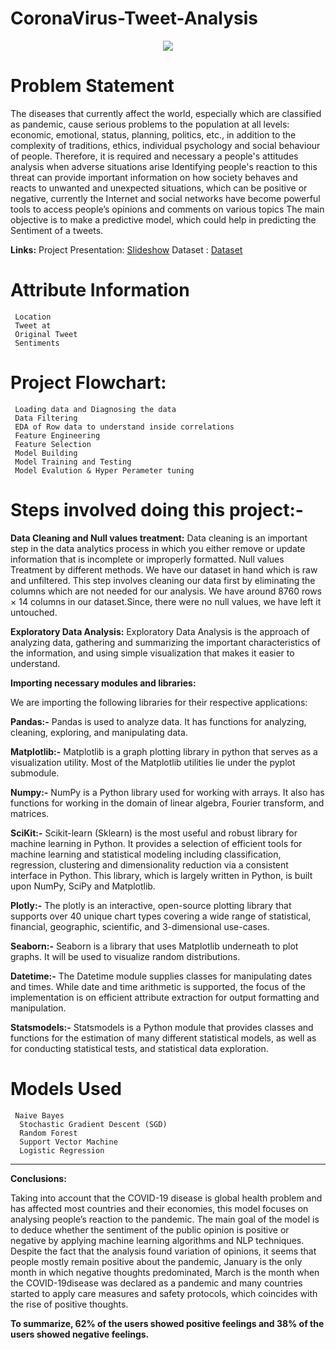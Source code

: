 # CoronaVirus-Tweet-Analysis
<p align="center">
<img 
     src="https://media.tenor.com/1j3-qb9Y_24AAAAC/covid-19.gif" >
</p>

# Problem Statement

The diseases that currently affect the world, especially which are classified as pandemic, cause serious problems to the population at all levels: economic, emotional, status, planning, politics, etc., in addition to the complexity of traditions, ethics, individual psychology and social behaviour of people. Therefore, it is required and necessary a people's attitudes analysis when adverse situations arise Identifying people's reaction to this threat can provide important information on how society behaves and reacts to unwanted and unexpected situations, which can be positive or negative, currently the Internet and social networks have become powerful tools to access people’s opinions and comments on various topics
The main objective is to make a predictive model, which could help  in predicting the Sentiment of a tweets.

**Links:**
Project Presentation: [Slideshow](https://docs.google.com/presentation/d/1aS1V9ppmR-IFm4Kc4BtF80TnIGCBA6vO/edit?usp=sharing&ouid=111999627899298680205&rtpof=true&sd=true)
Dataset : [Dataset](https://drive.google.com/file/d/1AaO4NnnrfsMYIN_vB5h1lP4TrCDlj72S/view?usp=sharing)

# Attribute Information
     Location
     Tweet at
     Original Tweet
     Sentiments
      
# Project Flowchart:
     Loading data and Diagnosing the data
     Data Filtering
     EDA of Row data to understand inside correlations
     Feature Engineering
     Feature Selection 
     Model Building
     Model Training and Testing
     Model Evalution & Hyper Perameter tuning
     
# Steps involved doing this project:-

**Data Cleaning and Null values treatment:** Data cleaning is an important step in the data analytics process in which you either remove or update information that is incomplete or improperly formatted. Null values Treatment by different methods. We have our dataset in hand which is raw and unfiltered. This step involves cleaning our data first by eliminating the columns which are not needed for our analysis. We have around 8760 rows × 14 columns in our dataset.Since, there were no null values, we have left it untouched.

**Exploratory Data Analysis:** Exploratory Data Analysis is the approach of analyzing data, gathering and summarizing the important characteristics of the information, and using simple visualization that makes it easier to understand.

**Importing necessary modules and libraries:**

We are importing the following libraries for their respective applications:

**Pandas:-** Pandas is used to analyze data. It has functions for analyzing, cleaning, exploring, and manipulating data.

**Matplotlib:-** Matplotlib is a graph plotting library in python that serves as a visualization utility. Most of the Matplotlib utilities lie under the pyplot submodule.

**Numpy:-** NumPy is a Python library used for working with arrays. It also has functions for working in the domain of linear algebra, Fourier transform, and matrices.

**SciKit:-** Scikit-learn (Sklearn) is the most useful and robust library for machine learning in Python. It provides a selection of efficient tools for machine learning and statistical modeling including classification, regression, clustering and dimensionality reduction via a consistent interface in Python. This library, which is largely written in Python, is built upon NumPy, SciPy and Matplotlib.

**Plotly:-** The plotly is an interactive, open-source plotting library that supports over 40 unique chart types covering a wide range of statistical, financial, geographic, scientific, and 3-dimensional use-cases.

**Seaborn:-** Seaborn is a library that uses Matplotlib underneath to plot graphs. It will be used to visualize random distributions.

**Datetime:-** The Datetime module supplies classes for manipulating dates and times. While date and time arithmetic is supported, the focus of the implementation is on efficient attribute extraction for output formatting and manipulation.

**Statsmodels:-** Statsmodels is a Python module that provides classes and functions for the estimation of many different statistical models, as well as for conducting statistical tests, and statistical data exploration.
    
# Models Used
  	 Naive Bayes
      Stochastic Gradient Descent (SGD)
      Random Forest
      Support Vector Machine
      Logistic Regression

****

**Conclusions:**

Taking into account that the COVID-19 disease is global health problem and has affected most
countries and their economies, this model focuses on analysing people’s reaction to the pandemic.
The main goal of the model is to deduce whether the sentiment of the public opinion is positive or
negative by applying machine learning algorithms and NLP techniques. Despite the fact that the
analysis found variation of opinions, it seems that people mostly remain positive about the
pandemic, January is the only month in which negative thoughts predominated, March is the month
when the COVID-19disease was declared as a pandemic and many countries started to apply care
measures and safety protocols, which coincides with the rise of positive thoughts.

**To summarize, 62% of the users showed positive feelings and 38% of the users showed negative feelings.**


